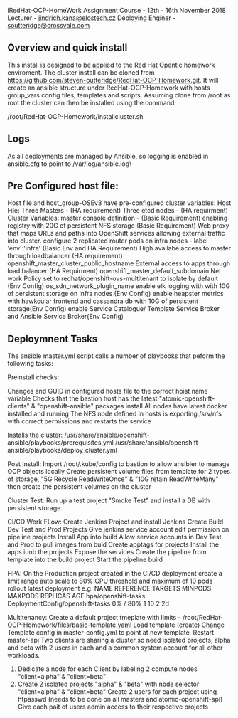 iRedHat-OCP-HomeWork Assignment
Course - 12th - 16th November 2018
Lecturer - jindrich.kana@elostech.cz
Deploying Enginer - soutteridge@crossvale.com


Overview and quick install
--------------------------
This install is designed to be applied to the Red Hat Opentlc homework enviroment.
The cluster install can be cloned from https://github.com/steven-outteridge/RedHat-OCP-Homework.git.
It will create an ansible structure under RedHat-OCP-Homework with hosts group_vars config files, templates and scripts.
Assuming clone from /root as root the cluster can then be installed using the command:

/root/RedHat-OCP-Homework/installcluster.sh

Logs
----
As all deployments are managed by Ansible, so logging is enabled in ansible.cfg to point to /var/log/ansible.log\


Pre Configured host file:
-------------------------
Host file and host_group-OSEv3 have pre-configured cluster variables:
   Host File:
   Three Masters - (HA requirement)
   Three etcd nodes - (HA requirment)
   Cluster Variables:
   master console definition - (Basic Requirement)
   enabling registry with 20G of persistent NFS storage (Basic Requirement)
   Web proxy that maps URLs and paths into OpenShift services allowing external traffic into cluster.
   configure 2 replicated router pods on infra nodes - label 'env':'infra' (Basic Env and HA Requirement)
   High availabe access to master through loadbalancer (HA requirement)
      openshift_master_cluster_public_hostname
   External access to apps through load balancer (HA Requirment)
      openshift_master_default_subdomain
   Net work Policy set to redhat/openshift-ovs-multitenant to isolate by default (Env Config)
      os_sdn_network_plugin_name
   enable elk logging with with 10G of persistent storage on infra nodes (Env Config)
   enable heapster metrics with hawkcular frontend and cassandra db with 10G of persistent storage(Env Config)
   enable Service Catalogue/ Template Service Broker and Ansible Service Broker(Env Config)
   
   
   
Deploymnent Tasks
-----------------
The ansible master.yml script calls a number of playbooks that peform the following tasks:

Preinstall checks:

Changes and GUID in configured hosts file to the correct hoist name variable
Checks that the bastion host has the latest "atomic-openshift-clients" & "openshift-ansible" packages install
All nodes have latest docker installed and running
The NFS node defined in hosts is exporting /srv/nfs with correct permissions and restarts the service

Installs the cluster:
/usr/share/ansible/openshift-ansible/playbooks/prerequisites.yml
/usr/share/ansible/openshift-ansible/playbooks/deploy_cluster.yml

Post Install:
Import /root/.kube/config to bastion to allow ansibler to manage OCP objects locally
Create persistent volume files from template for 2 types of storage,  "5G Recycle ReadWriteOnce" & "10G retain ReadWriteMany" then create the persistent volumes on the cluster

Cluster Test:
Run up a test project "Smoke Test" and install a DB with persistent storage.

CI/CD Work FLow:
Create Jenkins Project and install Jenkins
Create Build Dev Test and Prod Projects
Give jenkins service account edit permission on pipeline projects
Install App into build
Allow service accounts in Dev Test and Prod to pull images from buld
Create apptags for projects
Install the apps iunb the projects
Expose the services
Create the pipeline from template into the build project
Start the pipeline build 

HPA:
On the Production project created in the CI/CD deployment
create a limit range
auto scale to 80% CPU threshold and maximum of 10 pods
rollout latest deployment
e.g.
   NAME                  REFERENCE                          TARGETS    MINPODS   MAXPODS   REPLICAS   AGE
   hpa/openshift-tasks   DeploymentConfig/openshift-tasks   0% / 80%   1         10        2          2d
   

Multitenancy:
Create a default project tmeplate with limits - /root/RedHat-OCP-Homework/files/basic-template.yaml
Load template (create)
Change Template config in master-config.yml to point at new template,
Restart master-api
Two clients are sharing a cluster so need isolated projects, alpha and beta with 2 users in each and a common system account for all other workloads.
1. Dedicate a node for each Client by labeling 2 compute nodes "client=alpha" & "client=beta"
2. Create 2 isolated projects "alpha" & "beta" with node selector "client=alpha" & "client=beta"
Create 2 users for each project using htpasswd (needs to be done on all masters and atomic-openshift-api)
Give each pait of users admin access to their respective projects



